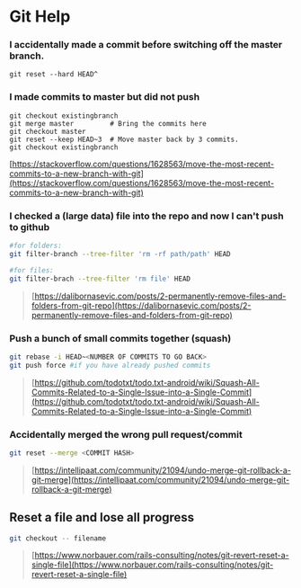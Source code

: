 # Git Help

### I accidentally made a commit before switching off the master branch.

`git reset --hard HEAD^`  


### I made commits to master but did not push

```text
git checkout existingbranch
git merge master         # Bring the commits here
git checkout master
git reset --keep HEAD~3  # Move master back by 3 commits.
git checkout existingbranch
```

[https://stackoverflow.com/questions/1628563/move-the-most-recent-commits-to-a-new-branch-with-git](https://stackoverflow.com/questions/1628563/move-the-most-recent-commits-to-a-new-branch-with-git)

### I checked a \(large data\) file into the repo and now I can't push to github

```bash
#for folders:
git filter-branch --tree-filter 'rm -rf path/path' HEAD

#for files:
git filter-brach --tree-filter 'rm file' HEAD
```

> [https://dalibornasevic.com/posts/2-permanently-remove-files-and-folders-from-git-repo](https://dalibornasevic.com/posts/2-permanently-remove-files-and-folders-from-git-repo)

### Push a bunch of small commits together \(squash\)

```bash
git rebase -i HEAD~<NUMBER OF COMMITS TO GO BACK>
git push force #if you have already pushed commits
```

> [https://github.com/todotxt/todo.txt-android/wiki/Squash-All-Commits-Related-to-a-Single-Issue-into-a-Single-Commit](https://github.com/todotxt/todo.txt-android/wiki/Squash-All-Commits-Related-to-a-Single-Issue-into-a-Single-Commit)

### Accidentally merged the wrong pull request/commit

```bash
git reset --merge <COMMIT HASH>
```

> [https://intellipaat.com/community/21094/undo-merge-git-rollback-a-git-merge](https://intellipaat.com/community/21094/undo-merge-git-rollback-a-git-merge)

## Reset a file and lose all progress

```bash
git checkout -- filename
```

> [https://www.norbauer.com/rails-consulting/notes/git-revert-reset-a-single-file](https://www.norbauer.com/rails-consulting/notes/git-revert-reset-a-single-file)



